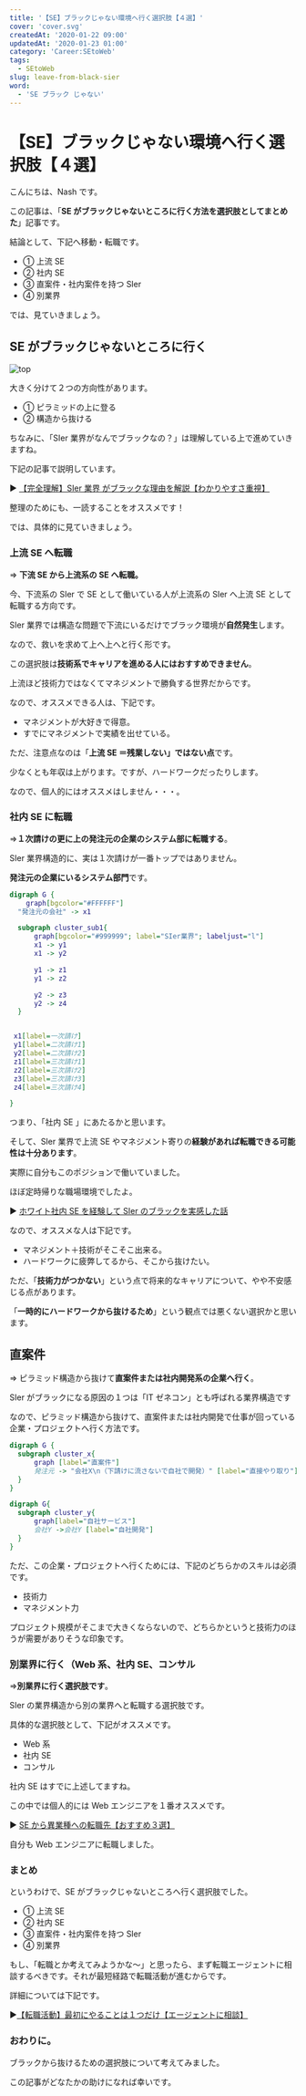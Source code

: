 ```yaml
---
title: '【SE】ブラックじゃない環境へ行く選択肢【４選】'
cover: 'cover.svg'
createdAt: '2020-01-22 09:00'
updatedAt: '2020-01-23 01:00'
category: 'Career:SEtoWeb'
tags:
  - SEtoWeb
slug: leave-from-black-sier
word:
  - 'SE ブラック じゃない'
---
```


# 【SE】ブラックじゃない環境へ行く選択肢【４選】

こんにちは、Nash です。

この記事は、「**SE がブラックじゃないところに行く方法を選択肢としてまとめた**」記事です。

結論として、下記へ移動・転職です。

- ① 上流 SE
- ② 社内 SE
- ③ 直案件・社内案件を持つ SIer
- ④ 別業界

では、見ていきましょう。

## SE がブラックじゃないところに行く

![top](./cover.svg)

大きく分けて２つの方向性があります。

- ① ピラミッドの上に登る
- ② 構造から抜ける

ちなみに、「SIer 業界がなんでブラックなの？」は理解している上で進めていきますね。

下記の記事で説明しています。

▶ [【完全理解】SIer 業界 がブラックな理由を解説【わかりやすさ重視】](./reason-of-se-black)

整理のためにも、一読することをオススメです！

では、具体的に見ていきましょう。

### 上流 SE へ転職

⇒ **下流 SE から上流系の SE へ転職。**

今、下流系の SIer で SE として働いている人が上流系の SIer へ上流 SE として転職する方向です。

SIer 業界では構造な問題で下流にいるだけでブラック環境が**自然発生**します。

なので、救いを求めて上へ上へと行く形です。

この選択肢は**技術系でキャリアを進める人にはおすすめできません**。

上流ほど技術力ではなくてマネジメントで勝負する世界だからです。

なので、オススメできる人は、下記です。

- マネジメントが大好きで得意。
- すでにマネジメントで実績を出せている。

ただ、注意点なのは「**上流 SE ＝残業しない」ではない点**です。

少なくとも年収は上がります。ですが、ハードワークだったりします。

なので、個人的にはオススメはしません・・・。

### 社内 SE に転職

⇒**１次請けの更に上の発注元の企業のシステム部に転職する**。

SIer 業界構造的に、実は１次請けが一番トップではありません。

**発注元の企業にいるシステム部門**です。

```dot
digraph G {
    graph[bgcolor="#FFFFFF"]
  "発注元の会社" -> x1

  subgraph cluster_sub1{
      graph[bgcolor="#999999"; label="SIer業界"; labeljust="l"]
      x1 -> y1
      x1 -> y2

      y1 -> z1
      y1 -> z2

      y2 -> z3
      y2 -> z4
  }


 x1[label=一次請け]
 y1[label=二次請け1]
 y2[label=二次請け2]
 z1[label=三次請け1]
 z2[label=三次請け2]
 z3[label=三次請け3]
 z4[label=三次請け4]

}
```

つまり、「社内 SE 」にあたるかと思います。

そして、SIer 業界で上流 SE やマネジメント寄りの**経験があれば転職できる可能性は十分あります**。

実際に自分もこのポジションで働いていました。

ほぼ定時帰りな職場環境でしたよ。

▶ [ホワイト社内 SE を経験して SIer のブラックを実感した話](./white-internal-se-and-black-se)

なので、オススメな人は下記です。

- マネジメント＋技術がそこそこ出来る。
- ハードワークに疲弊してるから、そこから抜けたい。

ただ、「**技術力がつかない**」という点で将来的なキャリアについて、やや不安感じる点があります。

「**一時的にハードワークから抜けるため**」という観点では悪くない選択かと思います。

## 直案件

⇒ ピラミッド構造から抜けて**直案件または社内開発系の企業へ行く**。

SIer がブラックになる原因の１つは「IT ゼネコン」とも呼ばれる業界構造です

なので、ピラミッド構造から抜けて、直案件または社内開発で仕事が回っている企業・プロジェクトへ行く方法です。

```dot
digraph G {
  subgraph cluster_x{
      graph [label="直案件"]
      発注元 -> "会社X\n（下請けに流さないで自社で開発）" [label="直接やり取り"]
  }
}
```

```dot
digraph G{
  subgraph cluster_y{
      graph[label="自社サービス"]
      会社Y ->会社Y [label="自社開発"]
  }
}
```

ただ、この企業・プロジェクトへ行くためには、下記のどちらかのスキルは必須です。

<!-- TODO：上流スキルSEのスキルを整理（1/25） -->

- 技術力
- マネジメント力

プロジェクト規模がそこまで大きくならないので、どちらかというと技術力のほうが需要がありそうな印象です。

### 別業界に行く（Web 系、社内 SE、コンサル

⇒**別業界に行く選択肢です**。

SIer の業界構造から別の業界へと転職する選択肢です。

具体的な選択肢として、下記がオススメです。

- Web 系
- 社内 SE
- コンサル

社内 SE はすでに上述してますね。

この中では個人的には Web エンジニアを１番オススメです。

▶ [SE から異業種への転職先【おすすめ３選】](./recommend-job-change-choices-from-se)

自分も Web エンジニアに転職しました。

### まとめ

というわけで、SE がブラックじゃないところへ行く選択肢でした。

- ① 上流 SE
- ② 社内 SE
- ③ 直案件・社内案件を持つ SIer
- ④ 別業界

もし、「転職とか考えてみようかな〜」と思ったら、まず転職エージェントに相談するべきです。それが最短経路で転職活動が進むからです。

詳細については下記です。

▶[【転職活動】最初にやることは１つだけ【エージェントに相談】](./job-change-do-one)

### おわりに。

ブラックから抜けるための選択肢について考えてみました。

この記事がどなたかの助けになれば幸いです。

